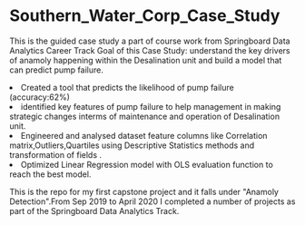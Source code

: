 # Southern_Water_Corp_Case_Study
This is the guided case study a part of course work from Springboard Data Analytics Career Track 
Goal of this Case Study: understand the key drivers of anamoly happening within the Desalination unit and build a model that can predict pump failure.

<li>Created a tool that predicts the likelihood of pump failure (accuracy:62%) </li>
<li>identified key features of pump failure to help management in making strategic changes interms of   maintenance and operation of Desalination unit. </li>
<li>Engineered and analysed dataset feature columns like Correlation matrix,Outliers,Quartiles using Descriptive Statistics methods and transformation of fields .</li>
<li>Optimized Linear Regression model with OLS evaluation function to reach the best model.</li>

This is the repo for my first capstone project and it falls under "Anamoly Detection".From Sep 2019 to April 2020 I completed a number of projects as part of the Springboard Data Analytics Track.
